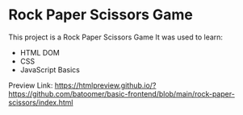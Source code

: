 # Rock Paper Scissors Game

This project is a Rock Paper Scissors Game
It was used to learn: 
- HTML DOM
- CSS
- JavaScript Basics

Preview Link: https://htmlpreview.github.io/?https://github.com/batoomer/basic-frontend/blob/main/rock-paper-scissors/index.html
